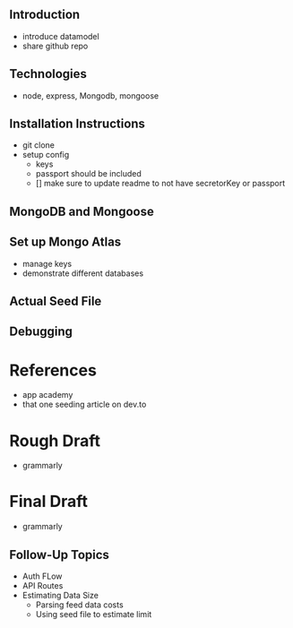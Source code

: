 ## Introduction
- introduce datamodel
- share github repo

## Technologies
 - node, express, Mongodb, mongoose 

## Installation Instructions
 - git clone
 - setup config
    - keys
    - passport should be included
    - [] make sure to update readme to not have secretorKey or passport

## MongoDB and Mongoose    

## Set up Mongo Atlas
 - manage keys
 - demonstrate different databases

## Actual Seed File

## Debugging

# References
- app academy
- that one seeding article on dev.to

# Rough Draft
- grammarly
# Final Draft
- grammarly

## Follow-Up Topics
- Auth FLow
- API Routes
- Estimating Data Size
    - Parsing feed data costs
    - Using seed file to estimate limit